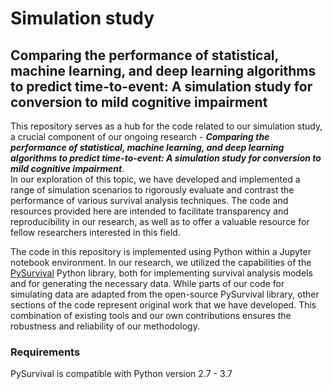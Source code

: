 # Simulation study
## Comparing the performance of statistical, machine learning, and deep learning algorithms to predict time-to-event: A simulation study for conversion to mild cognitive impairment

This repository serves as a hub for the code related to our simulation study, a crucial component of our ongoing research - **_Comparing the performance of statistical, machine learning, and deep learning algorithms to predict time-to-event: A simulation study for conversion to mild cognitive impairment_**. <br>
In our exploration of this topic, we have developed and implemented a range of simulation scenarios to rigorously evaluate and contrast the performance of various survival analysis techniques. The code and resources provided here are intended to facilitate transparency and reproducibility in our research, as well as to offer a valuable resource for fellow researchers interested in this field.

The code in this repository is implemented using Python within a Jupyter notebook environment. In our research, we utilized the capabilities of the [PySurvival](https://square.github.io/pysurvival/) Python library, both for implementing survival analysis models and for generating the necessary data. While parts of our code for simulating data are adapted from the open-source PySurvival library, other sections of the code represent original work that we have developed. This combination of existing tools and our own contributions ensures the robustness and reliability of our methodology.

### Requirements
PySurvival is compatible with Python version 2.7 - 3.7


